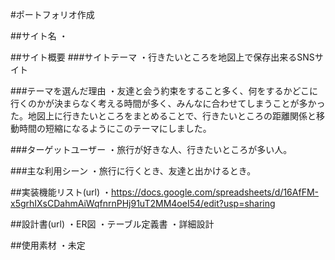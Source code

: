#ポートフォリオ作成

##サイト名
・

##サイト概要
###サイトテーマ
・行きたいところを地図上で保存出来るSNSサイト

###テーマを選んだ理由
・友達と会う約束をすること多く、何をするかどこに行くのかが決まらなく考える時間が多く、みんなに合わせてしまうことが多かった。地図上に行きたいところをまとめることで、行きたいところの距離関係と移動時間の短縮になるようにこのテーマにしました。

###ターゲットユーザー
・旅行が好きな人、行きたいところが多い人。

###主な利用シーン
・旅行に行くとき、友達と出かけるとき。

##実装機能リスト(url)
・https://docs.google.com/spreadsheets/d/16AfFM-x5grhIXsCDahmAiWqfnrnPHj91uT2MM4oeI54/edit?usp=sharing

##設計書(url)
・ER図
・テーブル定義書
・詳細設計

##使用素材
・未定




